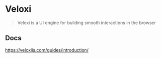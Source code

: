 # Veloxi

> Veloxi is a UI engine for building smooth interactions in the browser

## Docs

https://veloxijs.com/guides/introduction/
